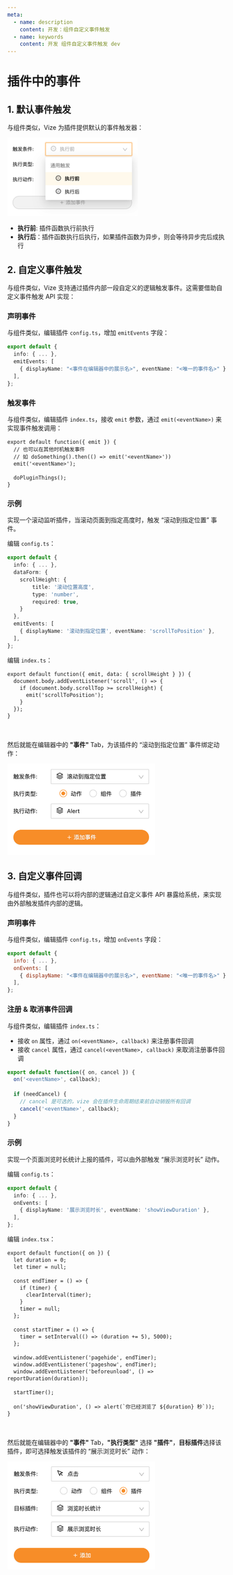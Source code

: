 ```yaml
---
meta:
  - name: description
    content: 开发：组件自定义事件触发
  - name: keywords
    content: 开发 组件自定义事件触发 dev
---
```


# 插件中的事件

## 1. 默认事件触发

与组件类似，Vize 为插件提供默认的事件触发器：

<img src="./4.png" class="zoom" alt="Preview" style="width: 300px;"/>

- **执行前**: 插件函数执行前执行
- **执行后**：插件函数执行后执行，如果插件函数为异步，则会等待异步完后成执行

## 2. 自定义事件触发

与组件类似，Vize 支持通过插件内部一段自定义的逻辑触发事件。这需要借助自定义事件触发 API 实现：

### 声明事件

与组件类似，编辑插件 `config.ts`，增加 `emitEvents` 字段：

```ts {4}
export default {
  info: { ... },
  emitEvents: [
    { displayName: "<事件在编辑器中的展示名>", eventName: "<唯一的事件名>" },
  ],
};
```

### 触发事件

与组件类似，编辑插件 `index.ts`，接收 `emit` 参数，通过 `emit(<eventName>)` 来实现事件触发调用：

```tsx {4}
export default function({ emit }) {
  // 也可以在其他时机触发事件
  // 如 doSomething().then(() => emit('<eventName>'))
  emit('<eventName>');

  doPluginThings();
}
```

### 示例

实现一个滚动监听插件，当滚动页面到指定高度时，触发 “滚动到指定位置” 事件。

编辑 `config.ts`：

```ts {11}
export default {
  info: { ... },
  dataForm: {
    scrollHeight: {
        title: '滚动位置高度',
        type: 'number',
        required: true,
    }
  },
  emitEvents: [
    { displayName: '滚动到指定位置', eventName: 'scrollToPosition' },
  ],
};
```

编辑 `index.ts`：

```tsx {4}
export default function({ emit, data: { scrollHeight } }) {
  document.body.addEventListener('scroll', () => {
    if (document.body.scrollTop >= scrollHeight) {
      emit('scrollToPosition');
    }
  });
}
```

<br></br>
然后就能在编辑器中的 **"事件"** Tab，为该插件的 “滚动到指定位置” 事件绑定动作：

<img src="./5.png" class="zoom" alt="Preview" style="width: 340px;"/>

## 3. 自定义事件回调

与组件类似，插件也可以将内部的逻辑通过自定义事件 API 暴露给系统，来实现由外部触发插件内部的逻辑。

### 声明事件

与组件类似，编辑插件 `config.ts`，增加 `onEvents` 字段：

```js {4}
export default {
  info: { ... },
  onEvents: [
    { displayName: "<事件在编辑器中的展示名>", eventName: "<唯一的事件名>" },
  ],
};
```

### 注册 & 取消事件回调

与组件类似，编辑插件 `index.ts`：

- 接收 `on` 属性，通过 `on(<eventName>, callback)` 来注册事件回调
- 接收 `cancel` 属性，通过 `cancel(<eventName>, callback)` 来取消注册事件回调

```ts {2,6}
export default function({ on, cancel }) {
  on('<eventName>', callback);

  if (needCancel) {
    // cancel 是可选的，vize 会在插件生命周期结束前自动销毁所有回调
    cancel('<eventName>', callback);
  }
}
```

### 示例

实现一个页面浏览时长统计上报的插件，可以由外部触发 “展示浏览时长” 动作。

编辑 `config.ts`：

```ts {8}
export default {
  info: { ... },
  onEvents: [
    { displayName: '展示浏览时长', eventName: 'showViewDuration' },
  ],
};
```

编辑 `index.tsx`：

```tsx {22}
export default function({ on }) {
  let duration = 0;
  let timer = null;

  const endTimer = () => {
    if (timer) {
      clearInterval(timer);
    }
    timer = null;
  };

  const startTimer = () => {
    timer = setInterval(() => (duration += 5), 5000);
  };

  window.addEventListener('pagehide', endTimer);
  window.addEventListener('pageshow', endTimer);
  window.addEventListener('beforeunload', () => reportDuration(duration));

  startTimer();

  on('showViewDuration', () => alert(`你已经浏览了 ${duration} 秒`));
}
```

<br></br>
然后就能在编辑器中的 **"事件"** Tab，**"执行类型"** 选择 **"插件"**，**目标插件**选择该插件，即可选择触发该插件的 “展示浏览时长” 动作：

<img src="./6.png" class="zoom" alt="Preview" style="width: 340px; display: block;"/>
